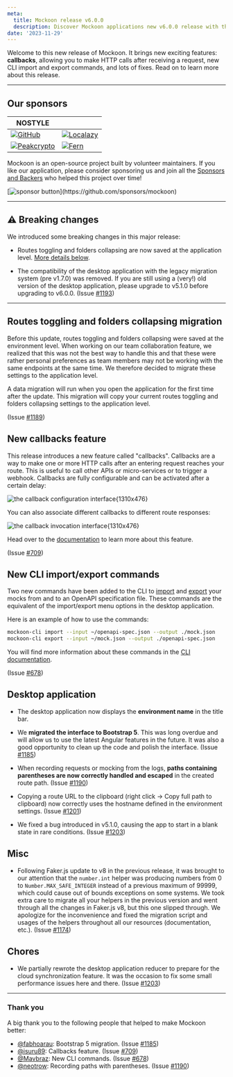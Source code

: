 ```yaml
---
meta:
  title: Mockoon release v6.0.0
  description: Discover Mockoon applications new v6.0.0 release with the new callbacks feature, CLI import/export commands, bug fixes and more.
date: '2023-11-29'
---
```


Welcome to this new release of Mockoon. It brings new exciting features: **callbacks**, allowing you to make HTTP calls after receiving a request, new CLI import and export commands, and lots of fixes. Read on to learn more about this release.

---

## Our sponsors

| NOSTYLE                                                                                                                                         |                                                                                                                                            |
| ----------------------------------------------------------------------------------------------------------------------------------------------- | ------------------------------------------------------------------------------------------------------------------------------------------ |
| [![GitHub](https://mockoon.com/images/sponsors/github.png)](https://github.blog/2023-04-12-github-accelerator-our-first-cohort-and-whats-next/) | [![Localazy](https://mockoon.com/images/sponsors/localazy.png)](https://localazy.com/register?ref=a9CiDC61gOac-azO)                        |
| [![Peakcrypto](https://mockoon.com/images/sponsors/peakcrypto.png)](https://www.peakcrypto.com/)                                                | [![Fern](https://mockoon.com/images/sponsors/fern.png)](https://www.devmark.ai/fern/?utm_source=mockoon&utm_loc=releasenote&utm_type=logo) |

Mockoon is an open-source project built by volunteer maintainers. If you like our application, please consider sponsoring us and join all the [Sponsors and Backers](https://github.com/mockoon/mockoon/blob/main/backers.md) who helped this project over time!

[![sponsor button](https://mockoon.com/images/sponsor-btn-250.png?)](https://github.com/sponsors/mockoon)

---

## ⚠️ Breaking changes

We introduced some breaking changes in this major release:

- Routes toggling and folders collapsing are now saved at the application level. [More details below](#routes-toggling-and-folders-collapsing-migration).

- The compatibility of the desktop application with the legacy migration system (pre v1.7.0) was removed. If you are still using a (very!) old version of the desktop application, please upgrade to v5.1.0 before upgrading to v6.0.0. (Issue [#1193](https://github.com/mockoon/mockoon/issues/1193))

---

## Routes toggling and folders collapsing migration

Before this update, routes toggling and folders collapsing were saved at the environment level. When working on our team collaboration feature, we realized that this was not the best way to handle this and that these were rather personal preferences as team members may not be working with the same endpoints at the same time. We therefore decided to migrate these settings to the application level.

A data migration will run when you open the application for the first time after the update. This migration will copy your current routes toggling and folders collapsing settings to the application level.

(Issue [#1189](https://github.com/mockoon/mockoon/issues/1189))

## New callbacks feature

This release introduces a new feature called "callbacks". Callbacks are a way to make one or more HTTP calls after an entering request reaches your route. This is useful to call other APIs or micro-services or to trigger a webhook. Callbacks are fully configurable and can be activated after a certain delay:

![the callback configuration interface{1310x476}](/images/releases/6.0.0/callbacks-configuration-interface.png)

You can also associate different callbacks to different route responses:

![the callback invocation interface{1310x476}](/images/releases/6.0.0/callbacks-invocation-interface.png)

Head over to the [documentation](https://mockoon.com/docs/latest/callbacks/overview) to learn more about this feature.

(Issue [#709](https://github.com/mockoon/mockoon/issues/709))

## New CLI import/export commands

Two new commands have been added to the CLI to [import](https://github.com/mockoon/mockoon/blob/main/packages/cli/README.md#import-command) and [export](https://github.com/mockoon/mockoon/blob/main/packages/cli/README.md#export-command) your mocks from and to an OpenAPI specification file. These commands are the equivalent of the import/export menu options in the desktop application.

Here is an example of how to use the commands:

```bash
mockoon-cli import --input ~/openapi-spec.json --output ./mock.json
mockoon-cli export --input ~/mock.json --output ./openapi-spec.json
```

You will find more information about these commands in the [CLI documentation](https://github.com/mockoon/mockoon/blob/main/packages/cli/README.md#import-command).

(Issue [#678](https://github.com/mockoon/mockoon/issues/678))

## Desktop application

- The desktop application now displays the **environment name** in the title bar.

- We **migrated the interface to Bootstrap 5**. This was long overdue and will allow us to use the latest Angular features in the future. It was also a good opportunity to clean up the code and polish the interface. (Issue [#1185](https://github.com/mockoon/mockoon/issues/1185))

- When recording requests or mocking from the logs, **paths containing parentheses are now correctly handled and escaped** in the created route path. (Issue [#1190](https://github.com/mockoon/mockoon/issues/1190))

- Copying a route URL to the clipboard (right click -> Copy full path to clipboard) now correctly uses the hostname defined in the environment settings. (Issue [#1201](https://github.com/mockoon/mockoon/issues/1201))

- We fixed a bug introduced in v5.1.0, causing the app to start in a blank state in rare conditions. (Issue [#1203](https://github.com/mockoon/mockoon/pull/1203))

## Misc

- Following Faker.js update to v8 in the previous release, it was brought to our attention that the `number.int` helper was producing numbers from 0 to `Number.MAX_SAFE_INTEGER` instead of a previous maximum of 99999, which could cause out of bounds exceptions on some systems. We took extra care to migrate all your helpers in the previous version and went through all the changes in Faker.js v8, but this one slipped through. We apologize for the inconvenience and fixed the migration script and usages of the helpers throughout all our resources (documentation, etc.). (Issue [#1174](https://github.com/mockoon/mockoon/issues/1174))

## Chores

- We partially rewrote the desktop application reducer to prepare for the cloud synchronization feature. It was the occasion to fix some small performance issues here and there. (Issue [#1203](https://github.com/mockoon/mockoon/pull/1203))

---

### Thank you

A big thank you to the following people that helped to make Mockoon better:

- [@fabhoarau](https://github.com/fabhoarau): Bootstrap 5 migration. (Issue [#1185](https://github.com/mockoon/mockoon/issues/1185))
- [@isuru89](https://github.com/isuru89): Callbacks feature. (Issue [#709](https://github.com/mockoon/mockoon/issues/709))
- [@Mavbraz](https://github.com/Mavbraz): New CLI commands. (Issue [#678](https://github.com/mockoon/mockoon/issues/678))
- [@neotrow](https://github.com/neotrow): Recording paths with parentheses. (Issue [#1190](https://github.com/mockoon/mockoon/issues/1190))
